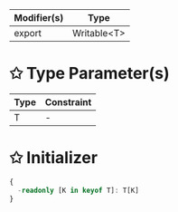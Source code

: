 | Modifier(s)                            | Type                     |
|----------------------------------------|--------------------------|
| export | Writable&lt;T&gt; |

# &#10025; Type Parameter(s)

| Type | Constraint |
| ---- | ---------- |
| T    | -          |

# &#10025; Initializer

```ts
{
  -readonly [K in keyof T]: T[K]
}
```
